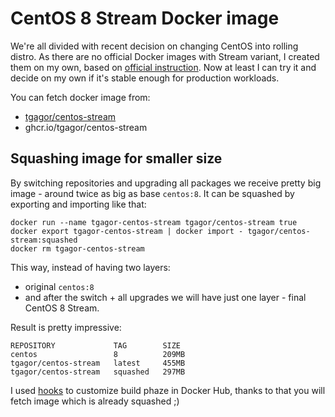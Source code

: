CentOS 8 Stream Docker image
============================

We're all divided with recent decision on changing CentOS into rolling distro. As there are no official Docker images with Stream variant, I created them on my own, based on [official instruction](https://www.centos.org/centos-stream/). Now at least I can try it and decide on my own if it's stable enough for production workloads.

You can fetch docker image from:
* [tgagor/centos-stream](https://hub.docker.com/repository/docker/tgagor/centos-stream)
* ghcr.io/tgagor/centos-stream


Squashing image for smaller size
--------------------------------

By switching repositories and upgrading all packages we receive pretty big image - around twice as big as base `centos:8`. It can be squashed by exporting and importing like that:

```
docker run --name tgagor-centos-stream tgagor/centos-stream true
docker export tgagor-centos-stream | docker import - tgagor/centos-stream:squashed
docker rm tgagor-centos-stream
```

This way, instead of having two layers:
* original `centos:8`
* and after the switch + all upgrades
we will have just one layer - final CentOS 8 Stream.

Result is pretty impressive:
```
REPOSITORY             TAG        SIZE
centos                 8          209MB
tgagor/centos-stream   latest     455MB
tgagor/centos-stream   squashed   297MB
```

I used [hooks](https://docs.docker.com/docker-hub/builds/advanced/) to customize build phaze in Docker Hub, thanks to that you will fetch image which is already squashed ;)

